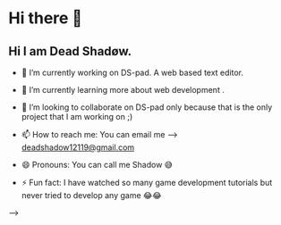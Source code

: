 # Hi there 👋

<!--
**Dead-Shadow-12119/Dead-Shadow-12119** is a ✨ _special_ ✨ repository because its `README.md` (this file) appears on your GitHub profile.
-->
## Hi I am Dead Shadøw. 

- 🔭 I’m currently working on DS-pad. A web based text editor. 

- 🌱 I’m currently learning more about web development . 

- 👯 I’m looking to collaborate on DS-pad only because that is the only project that I am working on ;)

- 📫 How to reach me: You can email me --> deadshadow12119@gmail.com

- 😄 Pronouns: You can call me Shadow 😅

- ⚡ Fun fact: I have watched so many game development tutorials but never tried to develop any game 😂😂

-->
